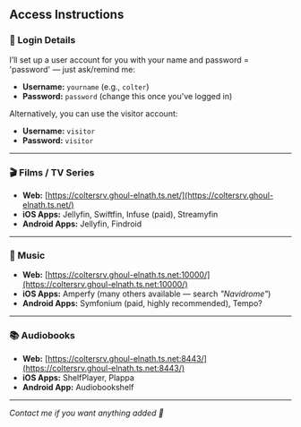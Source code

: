 ## Access Instructions

### 🔐 Login Details  
I’ll set up a user account for you with your name and password = 'password' — just ask/remind me:  
- **Username:** `yourname` (e.g., `colter`)  
- **Password:** `password`  (change this once you've logged in)

Alternatively, you can use the visitor account:  
- **Username:** `visitor`  
- **Password:** `visitor`  

---

### 🎬 Films / TV Series  
- **Web:** [https://coltersrv.ghoul-elnath.ts.net/](https://coltersrv.ghoul-elnath.ts.net/)  
- **iOS Apps:** Jellyfin, Swiftfin, Infuse (paid), Streamyfin  
- **Android Apps:** Jellyfin, Findroid  

---

### 🎵 Music  
- **Web:** [https://coltersrv.ghoul-elnath.ts.net:10000/](https://coltersrv.ghoul-elnath.ts.net:10000/)  
- **iOS Apps:** Amperfy (many others available — search *"Navidrome"*)  
- **Android Apps:** Symfonium (paid, highly recommended), Tempo?  

---

### 📚 Audiobooks  
- **Web:** [https://coltersrv.ghoul-elnath.ts.net:8443/](https://coltersrv.ghoul-elnath.ts.net:8443/)  
- **iOS Apps:** ShelfPlayer, Plappa  
- **Android App:** Audiobookshelf  

---

_Contact me if you want anything added 🙂_


